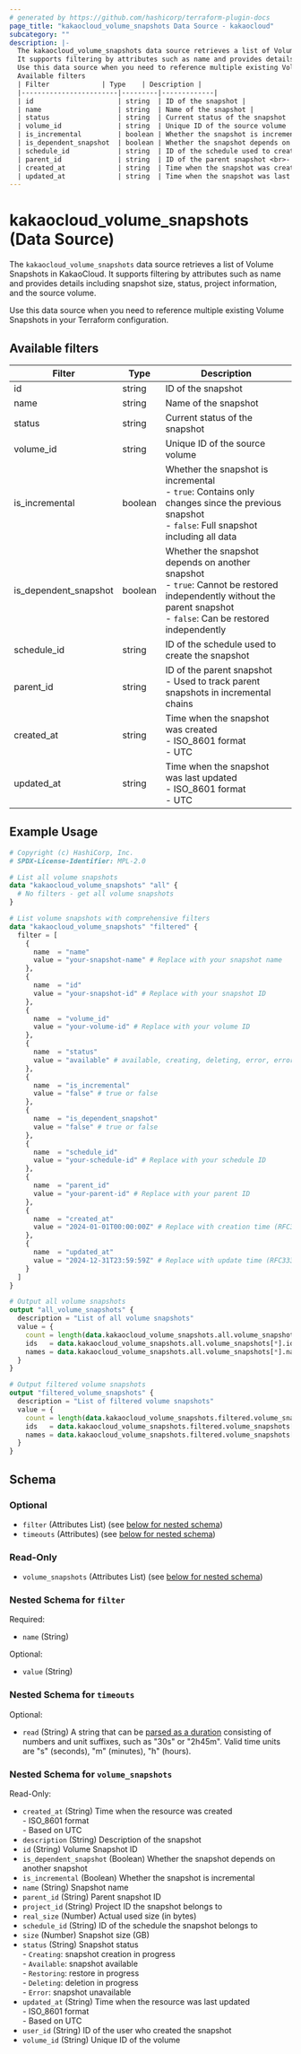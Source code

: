 ```yaml
---
# generated by https://github.com/hashicorp/terraform-plugin-docs
page_title: "kakaocloud_volume_snapshots Data Source - kakaocloud"
subcategory: ""
description: |-
  The kakaocloud_volume_snapshots data source retrieves a list of Volume Snapshots in KakaoCloud.
  It supports filtering by attributes such as name and provides details including snapshot size, status, project information, and the source volume.
  Use this data source when you need to reference multiple existing Volume Snapshots in your Terraform configuration.
  Available filters
  | Filter             | Type    | Description |
  |------------------------|---------|-------------|
  | id                     | string  | ID of the snapshot |
  | name                   | string  | Name of the snapshot |
  | status                 | string  | Current status of the snapshot |
  | volume_id              | string  | Unique ID of the source volume |
  | is_incremental         | boolean | Whether the snapshot is incremental <br>- `true`: Contains only changes since the previous snapshot <br>- `false`: Full snapshot including all data |
  | is_dependent_snapshot  | boolean | Whether the snapshot depends on another snapshot <br>- `true`: Cannot be restored independently without the parent snapshot <br>- `false`: Can be restored independently |
  | schedule_id            | string  | ID of the schedule used to create the snapshot |
  | parent_id              | string  | ID of the parent snapshot <br>- Used to track parent snapshots in incremental chains |
  | created_at             | string  | Time when the snapshot was created <br>- ISO_8601 format <br>- UTC |
  | updated_at             | string  | Time when the snapshot was last updated <br>- ISO_8601 format <br>- UTC |
---
```


# kakaocloud_volume_snapshots (Data Source)

The `kakaocloud_volume_snapshots` data source retrieves a list of Volume Snapshots in KakaoCloud.
It supports filtering by attributes such as name and provides details including snapshot size, status, project information, and the source volume.

Use this data source when you need to reference multiple existing Volume Snapshots in your Terraform configuration.

## Available filters

| Filter             | Type    | Description |
|------------------------|---------|-------------|
| id                     | string  | ID of the snapshot |
| name                   | string  | Name of the snapshot |
| status                 | string  | Current status of the snapshot |
| volume_id              | string  | Unique ID of the source volume |
| is_incremental         | boolean | Whether the snapshot is incremental <br>- `true`: Contains only changes since the previous snapshot <br>- `false`: Full snapshot including all data |
| is_dependent_snapshot  | boolean | Whether the snapshot depends on another snapshot <br>- `true`: Cannot be restored independently without the parent snapshot <br>- `false`: Can be restored independently |
| schedule_id            | string  | ID of the schedule used to create the snapshot |
| parent_id              | string  | ID of the parent snapshot <br>- Used to track parent snapshots in incremental chains |
| created_at             | string  | Time when the snapshot was created <br>- ISO_8601 format <br>- UTC |
| updated_at             | string  | Time when the snapshot was last updated <br>- ISO_8601 format <br>- UTC |

## Example Usage

```terraform
# Copyright (c) HashiCorp, Inc.
# SPDX-License-Identifier: MPL-2.0

# List all volume snapshots
data "kakaocloud_volume_snapshots" "all" {
  # No filters - get all volume snapshots
}

# List volume snapshots with comprehensive filters
data "kakaocloud_volume_snapshots" "filtered" {
  filter = [
    {
      name  = "name"
      value = "your-snapshot-name" # Replace with your snapshot name
    },
    {
      name  = "id"
      value = "your-snapshot-id" # Replace with your snapshot ID
    },
    {
      name  = "volume_id"
      value = "your-volume-id" # Replace with your volume ID
    },
    {
      name  = "status"
      value = "available" # available, creating, deleting, error, error_deleting, restoring
    },
    {
      name  = "is_incremental"
      value = "false" # true or false
    },
    {
      name  = "is_dependent_snapshot"
      value = "false" # true or false
    },
    {
      name  = "schedule_id"
      value = "your-schedule-id" # Replace with your schedule ID
    },
    {
      name  = "parent_id"
      value = "your-parent-id" # Replace with your parent ID
    },
    {
      name  = "created_at"
      value = "2024-01-01T00:00:00Z" # Replace with creation time (RFC3339 format)
    },
    {
      name  = "updated_at"
      value = "2024-12-31T23:59:59Z" # Replace with update time (RFC3339 format)
    }
  ]
}

# Output all volume snapshots
output "all_volume_snapshots" {
  description = "List of all volume snapshots"
  value = {
    count = length(data.kakaocloud_volume_snapshots.all.volume_snapshots)
    ids   = data.kakaocloud_volume_snapshots.all.volume_snapshots[*].id
    names = data.kakaocloud_volume_snapshots.all.volume_snapshots[*].name
  }
}

# Output filtered volume snapshots
output "filtered_volume_snapshots" {
  description = "List of filtered volume snapshots"
  value = {
    count = length(data.kakaocloud_volume_snapshots.filtered.volume_snapshots)
    ids   = data.kakaocloud_volume_snapshots.filtered.volume_snapshots[*].id
    names = data.kakaocloud_volume_snapshots.filtered.volume_snapshots[*].name
  }
}
```

<!-- schema generated by tfplugindocs -->
## Schema

### Optional

- `filter` (Attributes List) (see [below for nested schema](#nestedatt--filter))
- `timeouts` (Attributes) (see [below for nested schema](#nestedatt--timeouts))

### Read-Only

- `volume_snapshots` (Attributes List) (see [below for nested schema](#nestedatt--volume_snapshots))

<a id="nestedatt--filter"></a>
### Nested Schema for `filter`

Required:

- `name` (String)

Optional:

- `value` (String)


<a id="nestedatt--timeouts"></a>
### Nested Schema for `timeouts`

Optional:

- `read` (String) A string that can be [parsed as a duration](https://pkg.go.dev/time#ParseDuration) consisting of numbers and unit suffixes, such as "30s" or "2h45m". Valid time units are "s" (seconds), "m" (minutes), "h" (hours).


<a id="nestedatt--volume_snapshots"></a>
### Nested Schema for `volume_snapshots`

Read-Only:

- `created_at` (String) Time when the resource was created <br/> - ISO_8601 format <br/> - Based on UTC
- `description` (String) Description of the snapshot
- `id` (String) Volume Snapshot ID
- `is_dependent_snapshot` (Boolean) Whether the snapshot depends on another snapshot
- `is_incremental` (Boolean) Whether the snapshot is incremental
- `name` (String) Snapshot name
- `parent_id` (String) Parent snapshot ID
- `project_id` (String) Project ID the snapshot belongs to
- `real_size` (Number) Actual used size (in bytes)
- `schedule_id` (String) ID of the schedule the snapshot belongs to
- `size` (Number) Snapshot size (GB)
- `status` (String) Snapshot status <br/> - `Creating`: snapshot creation in progress <br/> - `Available`: snapshot available <br/> - `Restoring`: restore in progress <br/> - `Deleting`: deletion in progress <br/> - `Error`: snapshot unavailable
- `updated_at` (String) Time when the resource was last updated <br/> - ISO_8601 format <br/> - Based on UTC
- `user_id` (String) ID of the user who created the snapshot
- `volume_id` (String) Unique ID of the volume
